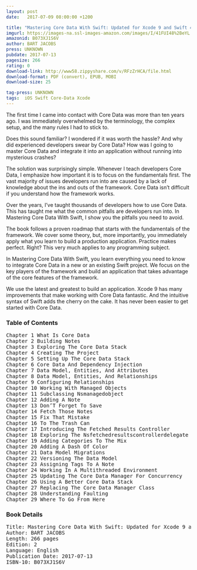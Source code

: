 ```yaml
---
layout: post
date:   2017-07-09 08:00:00 +1200

title: "Mastering Core Data With Swift: Updated for Xcode 9 and Swift 4, 2nd Edition"
imgurl: https://images-na.ssl-images-amazon.com/images/I/41FUI48%2BeYL._SL200_.jpg
amazonid: B073XJ1S6V
author: BART JACOBS
press: UNKNOWN
pubdate: 2017-07-13
pagesize: 266
rating: 0
download-link: http://www58.zippyshare.com/v/RFzZrHCA/file.html
download-format: PDF (convert), EPUB, MOBI
download-size: 25

tag-press: UNKNOWN
tags:  iOS Swift Core-Data Xcode
---
```


The first time I came into contact with Core Data was more than ten years ago. I was immediately overwhelmed by the terminology, the complex setup, and the many rules I had to stick to.

Does this sound familiar? I wondered if it was worth the hassle? And why did experienced developers swear by Core Data? How was I going to master Core Data and integrate it into an application without running into mysterious crashes?

The solution was surprisingly simple. Whenever I teach developers Core Data, I emphasize how important it is to focus on the fundamentals first. The vast majority of issues developers run into are caused by a lack of knowledge about the ins and outs of the framework. Core Data isn’t difficult if you understand how the framework works.

Over the years, I’ve taught thousands of developers how to use Core Data. This has taught me what the common pitfalls are developers run into. In Mastering Core Data With Swift, I show you the pitfalls you need to avoid.

The book follows a proven roadmap that starts with the fundamentals of the framework. We cover some theory, but, more importantly, you immediately apply what you learn to build a production application. Practice makes perfect. Right? This very much applies to any programming subject.

In Mastering Core Data With Swift, you learn everything you need to know to integrate Core Data in a new or an existing Swift project. We focus on the key players of the framework and build an application that takes advantage of the core features of the framework.

We use the latest and greatest to build an application. Xcode 9 has many improvements that make working with Core Data fantastic. And the intuitive syntax of Swift adds the cherry on the cake. It has never been easier to get started with Core Data.

### Table of Contents
<pre>
Chapter 1 What Is Core Data
Chapter 2 Building Notes
Chapter 3 Exploring The Core Data Stack
Chapter 4 Creating The Project
Chapter 5 Setting Up The Core Data Stack
Chapter 6 Core Data And Dependency Injection
Chapter 7 Data Model, Entities, And Attributes
Chapter 8 Data Model, Entities, And Relationships
Chapter 9 Configuring Relationships
Chapter 10 Working With Managed Objects
Chapter 11 Subclassing Nsmanagedobject
Chapter 12 Adding A Note
Chapter 13 Don’T Forget To Save
Chapter 14 Fetch Those Notes
Chapter 15 Fix That Mistake
Chapter 16 To The Trash Can
Chapter 17 Introducing The Fetched Results Controller
Chapter 18 Exploring The Nsfetchedresultscontrollerdelegate Protocol
Chapter 19 Adding Categories To The Mix
Chapter 20 Adding A Dash Of Color
Chapter 21 Data Model Migrations
Chapter 22 Versioning The Data Model
Chapter 23 Assigning Tags To A Note
Chapter 24 Working In A Multithreaded Environment
Chapter 25 Updating The Core Data Manager For Concurrency
Chapter 26 Using A Better Core Data Stack
Chapter 27 Replacing The Core Data Manager Class
Chapter 28 Understanding Faulting
Chapter 29 Where To Go From Here
</pre>

### Book Details
<pre>
Title: Mastering Core Data With Swift: Updated for Xcode 9 and Swift 4, 2nd Edition
Author: BART JACOBS
Length: 266 pages
Edition: 2
Language: English
Publication Date: 2017-07-13
ISBN-10: B073XJ1S6V
</pre>
